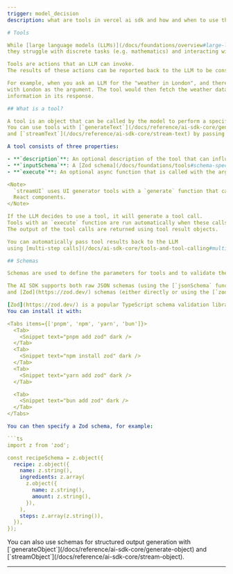 ```yaml
---
trigger: model_decision
description: what are tools in vercel ai sdk and how and when to use them. 

# Tools

While [large language models (LLMs)](/docs/foundations/overview#large-language-models) have incredible generation capabilities,
they struggle with discrete tasks (e.g. mathematics) and interacting with the outside world (e.g. getting the weather).

Tools are actions that an LLM can invoke.
The results of these actions can be reported back to the LLM to be considered in the next response.

For example, when you ask an LLM for the "weather in London", and there is a weather tool available, it could call a tool
with London as the argument. The tool would then fetch the weather data and return it to the LLM. The LLM can then use this
information in its response.

## What is a tool?

A tool is an object that can be called by the model to perform a specific task.
You can use tools with [`generateText`](/docs/reference/ai-sdk-core/generate-text)
and [`streamText`](/docs/reference/ai-sdk-core/stream-text) by passing one or more tools to the `tools` parameter.

A tool consists of three properties:

- **`description`**: An optional description of the tool that can influence when the tool is picked.
- **`inputSchema`**: A [Zod schema](/docs/foundations/tools#schema-specification-and-validation-with-zod) or a [JSON schema](/docs/reference/ai-sdk-core/json-schema) that defines the input required for the tool to run. The schema is consumed by the LLM, and also used to validate the LLM tool calls.
- **`execute`**: An optional async function that is called with the arguments from the tool call.

<Note>
  `streamUI` uses UI generator tools with a `generate` function that can return
  React components.
</Note>

If the LLM decides to use a tool, it will generate a tool call.
Tools with an `execute` function are run automatically when these calls are generated.
The output of the tool calls are returned using tool result objects.

You can automatically pass tool results back to the LLM
using [multi-step calls](/docs/ai-sdk-core/tools-and-tool-calling#multi-step-calls) with `streamText` and `generateText`.

## Schemas

Schemas are used to define the parameters for tools and to validate the [tool calls](/docs/ai-sdk-core/tools-and-tool-calling).

The AI SDK supports both raw JSON schemas (using the [`jsonSchema` function](/docs/reference/ai-sdk-core/json-schema))
and [Zod](https://zod.dev/) schemas (either directly or using the [`zodSchema` function](/docs/reference/ai-sdk-core/zod-schema)).

[Zod](https://zod.dev/) is a popular TypeScript schema validation library.
You can install it with:

<Tabs items={['pnpm', 'npm', 'yarn', 'bun']}>
  <Tab>
    <Snippet text="pnpm add zod" dark />
  </Tab>
  <Tab>
    <Snippet text="npm install zod" dark />
  </Tab>
  <Tab>
    <Snippet text="yarn add zod" dark />
  </Tab>

  <Tab>
    <Snippet text="bun add zod" dark />
  </Tab>
</Tabs>

You can then specify a Zod schema, for example:

```ts
import z from 'zod';

const recipeSchema = z.object({
  recipe: z.object({
    name: z.string(),
    ingredients: z.array(
      z.object({
        name: z.string(),
        amount: z.string(),
      }),
    ),
    steps: z.array(z.string()),
  }),
});
```

<Note>
  You can also use schemas for structured output generation with
  [`generateObject`](/docs/reference/ai-sdk-core/generate-object) and
  [`streamObject`](/docs/reference/ai-sdk-core/stream-object).
</Note>


---
```

